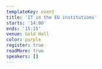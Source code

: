 ```yaml
---
templateKey: event
title: 'IT in the EU institutions'
starts: '14:00'
ends: '15:15'
venue: Gold Hall
color: purple
register: true
readMore: true
speakers: []
---
```

